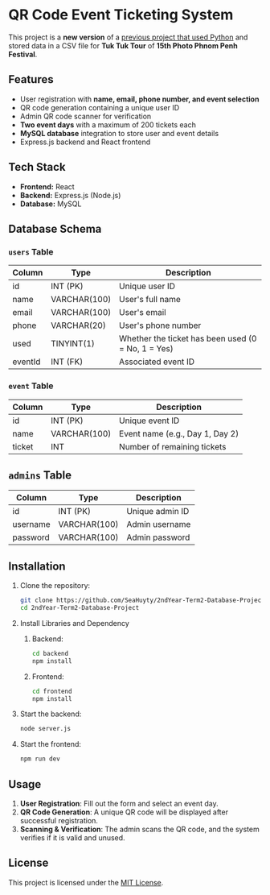 # QR Code Event Ticketing System

This project is a **new version** of a [previous project that used Python](https://github.com/SeaHuyty/photo-phnom-penh-festival-ticket-system) and stored data in a CSV file for **Tuk Tuk Tour** of **15th Photo Phnom Penh Festival**.

## Features

- User registration with **name, email, phone number, and event selection**
- QR code generation containing a unique user ID
- Admin QR code scanner for verification
- **Two event days** with a maximum of 200 tickets each
- **MySQL database** integration to store user and event details
- Express.js backend and React frontend

## Tech Stack

- **Frontend:** React
- **Backend:** Express.js (Node.js)
- **Database:** MySQL

## Database Schema

### `users` Table

| Column  | Type         | Description                                        |
| ------- | ------------ | -------------------------------------------------- |
| id      | INT (PK)     | Unique user ID                                     |
| name    | VARCHAR(100) | User's full name                                   |
| email   | VARCHAR(100) | User's email                                       |
| phone   | VARCHAR(20)  | User's phone number                                |
| used    | TINYINT(1)   | Whether the ticket has been used (0 = No, 1 = Yes) |
| eventId | INT (FK)     | Associated event ID                                |

### `event` Table

| Column | Type         | Description                     |
| ------ | ------------ | ------------------------------- |
| id     | INT (PK)     | Unique event ID                 |
| name   | VARCHAR(100) | Event name (e.g., Day 1, Day 2) |
| ticket | INT          | Number of remaining tickets     |

## `admins` Table

| Column     | Type         | Description                     |
| ---------- | ------------ | --------------------------------|
| id         | INT (PK)     | Unique admin ID                 |
| username   | VARCHAR(100) | Admin username                  |
| password   | VARCHAR(100) | Admin password                  |

## Installation

1. Clone the repository:

   ```sh
   git clone https://github.com/SeaHuyty/2ndYear-Term2-Database-Project.git
   cd 2ndYear-Term2-Database-Project
   ```

2. Install Libraries and Dependency

   1. Backend: 
   
      ```sh
      cd backend
      npm install
      ```

   2. Frontend: 
      
      ```sh
      cd frontend
      npm install
      ```

3. Start the backend:

   ```sh
   node server.js
   ```

4. Start the frontend:

   ```sh
   npm run dev
   ```

## Usage

1. **User Registration**: Fill out the form and select an event day.
2. **QR Code Generation**: A unique QR code will be displayed after successful registration.
3. **Scanning & Verification**: The admin scans the QR code, and the system verifies if it is valid and unused.

## License

This project is licensed under the [MIT License](LICENSE).
